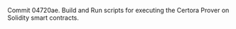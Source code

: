 Commit 04720ae.                    Build and Run scripts for executing the Certora Prover on Solidity smart contracts.
